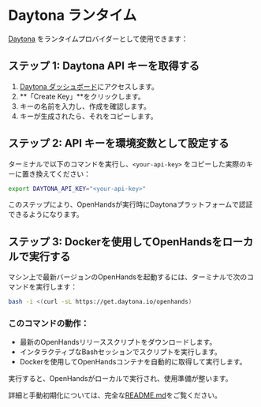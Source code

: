# Daytona ランタイム

[Daytona](https://www.daytona.io/) をランタイムプロバイダーとして使用できます：

## ステップ 1: Daytona API キーを取得する
1. [Daytona ダッシュボード](https://app.daytona.io/dashboard/keys)にアクセスします。
2. **「Create Key」**をクリックします。
3. キーの名前を入力し、作成を確認します。
4. キーが生成されたら、それをコピーします。

## ステップ 2: API キーを環境変数として設定する
ターミナルで以下のコマンドを実行し、`<your-api-key>` をコピーした実際のキーに置き換えてください：
```bash
export DAYTONA_API_KEY="<your-api-key>"
```

このステップにより、OpenHandsが実行時にDaytonaプラットフォームで認証できるようになります。

## ステップ 3: Dockerを使用してOpenHandsをローカルで実行する
マシン上で最新バージョンのOpenHandsを起動するには、ターミナルで次のコマンドを実行します：
```bash
bash -i <(curl -sL https://get.daytona.io/openhands)
```

### このコマンドの動作：
- 最新のOpenHandsリリーススクリプトをダウンロードします。
- インタラクティブなBashセッションでスクリプトを実行します。
- Dockerを使用してOpenHandsコンテナを自動的に取得して実行します。

実行すると、OpenHandsがローカルで実行され、使用準備が整います。

詳細と手動初期化については、完全な[README.md](https://github.com/All-Hands-AI/OpenHands/blob/main/openhands/runtime/impl/daytona/README.md)をご覧ください。